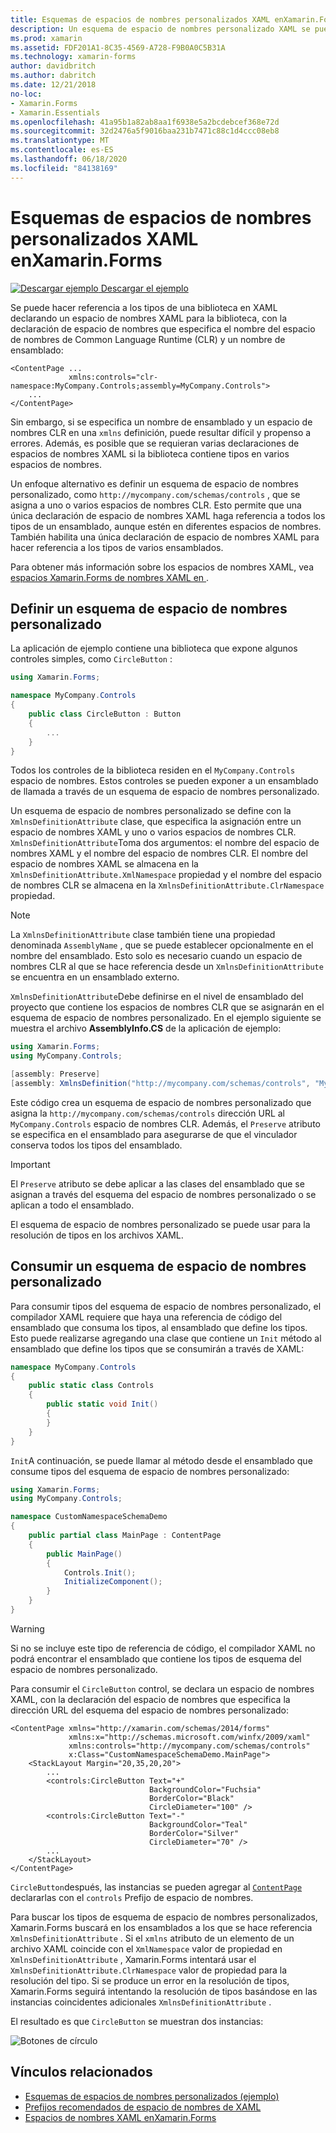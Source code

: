```yaml
---
title: Esquemas de espacios de nombres personalizados XAML enXamarin.Forms
description: Un esquema de espacio de nombres personalizado XAML se puede definir con la clase XmlnsDefinitionAttribute, que especifica una asignación entre una dirección URL personalizada y uno o varios espacios de nombres CLR. El esquema de espacio de nombres personalizado se puede usar en las declaraciones de espacio de nombres XAML.
ms.prod: xamarin
ms.assetid: FDF201A1-8C35-4569-A728-F9B0A0C5B31A
ms.technology: xamarin-forms
author: davidbritch
ms.author: dabritch
ms.date: 12/21/2018
no-loc:
- Xamarin.Forms
- Xamarin.Essentials
ms.openlocfilehash: 41a95b1a82ab8aa1f6938e5a2bcdebcef368e72d
ms.sourcegitcommit: 32d2476a5f9016baa231b7471c88c1d4ccc08eb8
ms.translationtype: MT
ms.contentlocale: es-ES
ms.lasthandoff: 06/18/2020
ms.locfileid: "84138169"
---
```

# <a name="xaml-custom-namespace-schemas-in-xamarinforms"></a>Esquemas de espacios de nombres personalizados XAML enXamarin.Forms

[![Descargar ejemplo](~/media/shared/download.png) Descargar el ejemplo](https://docs.microsoft.com/samples/xamarin/xamarin-forms-samples/xaml-customnamespaceschemas)

Se puede hacer referencia a los tipos de una biblioteca en XAML declarando un espacio de nombres XAML para la biblioteca, con la declaración de espacio de nombres que especifica el nombre del espacio de nombres de Common Language Runtime (CLR) y un nombre de ensamblado:

```xaml
<ContentPage ...
             xmlns:controls="clr-namespace:MyCompany.Controls;assembly=MyCompany.Controls">
    ...
</ContentPage>
```

Sin embargo, si se especifica un nombre de ensamblado y un espacio de nombres CLR en una `xmlns` definición, puede resultar difícil y propenso a errores. Además, es posible que se requieran varias declaraciones de espacios de nombres XAML si la biblioteca contiene tipos en varios espacios de nombres.

Un enfoque alternativo es definir un esquema de espacio de nombres personalizado, como `http://mycompany.com/schemas/controls` , que se asigna a uno o varios espacios de nombres CLR. Esto permite que una única declaración de espacio de nombres XAML haga referencia a todos los tipos de un ensamblado, aunque estén en diferentes espacios de nombres. También habilita una única declaración de espacio de nombres XAML para hacer referencia a los tipos de varios ensamblados.

Para obtener más información sobre los espacios de nombres XAML, vea [espacios Xamarin.Forms de nombres XAML en ](namespaces.md).

## <a name="defining-a-custom-namespace-schema"></a>Definir un esquema de espacio de nombres personalizado

La aplicación de ejemplo contiene una biblioteca que expone algunos controles simples, como `CircleButton` :

```csharp
using Xamarin.Forms;

namespace MyCompany.Controls
{
    public class CircleButton : Button
    {
        ...
    }
}
```

Todos los controles de la biblioteca residen en el `MyCompany.Controls` espacio de nombres. Estos controles se pueden exponer a un ensamblado de llamada a través de un esquema de espacio de nombres personalizado.

Un esquema de espacio de nombres personalizado se define con la `XmlnsDefinitionAttribute` clase, que especifica la asignación entre un espacio de nombres XAML y uno o varios espacios de nombres CLR. `XmlnsDefinitionAttribute`Toma dos argumentos: el nombre del espacio de nombres XAML y el nombre del espacio de nombres CLR. El nombre del espacio de nombres XAML se almacena en la `XmlnsDefinitionAttribute.XmlNamespace` propiedad y el nombre del espacio de nombres CLR se almacena en la `XmlnsDefinitionAttribute.ClrNamespace` propiedad.

> [!NOTE]
> La `XmlnsDefinitionAttribute` clase también tiene una propiedad denominada `AssemblyName` , que se puede establecer opcionalmente en el nombre del ensamblado. Esto solo es necesario cuando un espacio de nombres CLR al que se hace referencia desde un `XmlnsDefinitionAttribute` se encuentra en un ensamblado externo.

`XmlnsDefinitionAttribute`Debe definirse en el nivel de ensamblado del proyecto que contiene los espacios de nombres CLR que se asignarán en el esquema de espacio de nombres personalizado. En el ejemplo siguiente se muestra el archivo **AssemblyInfo.CS** de la aplicación de ejemplo:

```csharp
using Xamarin.Forms;
using MyCompany.Controls;

[assembly: Preserve]
[assembly: XmlnsDefinition("http://mycompany.com/schemas/controls", "MyCompany.Controls")]
```

Este código crea un esquema de espacio de nombres personalizado que asigna la `http://mycompany.com/schemas/controls` dirección URL al `MyCompany.Controls` espacio de nombres CLR. Además, el `Preserve` atributo se especifica en el ensamblado para asegurarse de que el vinculador conserva todos los tipos del ensamblado.

> [!IMPORTANT]
> El `Preserve` atributo se debe aplicar a las clases del ensamblado que se asignan a través del esquema del espacio de nombres personalizado o se aplican a todo el ensamblado.

El esquema de espacio de nombres personalizado se puede usar para la resolución de tipos en los archivos XAML.

## <a name="consuming-a-custom-namespace-schema"></a>Consumir un esquema de espacio de nombres personalizado

Para consumir tipos del esquema de espacio de nombres personalizado, el compilador XAML requiere que haya una referencia de código del ensamblado que consuma los tipos, al ensamblado que define los tipos. Esto puede realizarse agregando una clase que contiene un `Init` método al ensamblado que define los tipos que se consumirán a través de XAML:

```csharp
namespace MyCompany.Controls
{
    public static class Controls
    {
        public static void Init()
        {
        }
    }
}
```

`Init`A continuación, se puede llamar al método desde el ensamblado que consume tipos del esquema de espacio de nombres personalizado:

```csharp
using Xamarin.Forms;
using MyCompany.Controls;

namespace CustomNamespaceSchemaDemo
{
    public partial class MainPage : ContentPage
    {
        public MainPage()
        {
            Controls.Init();
            InitializeComponent();
        }
    }
}
```

> [!WARNING]
> Si no se incluye este tipo de referencia de código, el compilador XAML no podrá encontrar el ensamblado que contiene los tipos de esquema del espacio de nombres personalizado.

Para consumir el `CircleButton` control, se declara un espacio de nombres XAML, con la declaración del espacio de nombres que especifica la dirección URL del esquema del espacio de nombres personalizado:

```xaml
<ContentPage xmlns="http://xamarin.com/schemas/2014/forms"
             xmlns:x="http://schemas.microsoft.com/winfx/2009/xaml"
             xmlns:controls="http://mycompany.com/schemas/controls"
             x:Class="CustomNamespaceSchemaDemo.MainPage">
    <StackLayout Margin="20,35,20,20">
        ...
        <controls:CircleButton Text="+"
                               BackgroundColor="Fuchsia"
                               BorderColor="Black"
                               CircleDiameter="100" />
        <controls:CircleButton Text="-"
                               BackgroundColor="Teal"
                               BorderColor="Silver"
                               CircleDiameter="70" />
        ...
    </StackLayout>
</ContentPage>
```

`CircleButton`después, las instancias se pueden agregar al [`ContentPage`](xref:Xamarin.Forms.ContentPage) declararlas con el `controls` Prefijo de espacio de nombres.

Para buscar los tipos de esquema de espacio de nombres personalizados, Xamarin.Forms buscará en los ensamblados a los que se hace referencia `XmlnsDefinitionAttribute` . Si el `xmlns` atributo de un elemento de un archivo XAML coincide con el `XmlNamespace` valor de propiedad en `XmlnsDefinitionAttribute` , Xamarin.Forms intentará usar el `XmlnsDefinitionAttribute.ClrNamespace` valor de propiedad para la resolución del tipo. Si se produce un error en la resolución de tipos, Xamarin.Forms seguirá intentando la resolución de tipos basándose en las instancias coincidentes adicionales `XmlnsDefinitionAttribute` .

El resultado es que `CircleButton` se muestran dos instancias:

![Botones de círculo](custom-namespace-schemas-images/circle-buttons.png "Botones de círculo")

## <a name="related-links"></a>Vínculos relacionados

- [Esquemas de espacios de nombres personalizados (ejemplo)](https://docs.microsoft.com/samples/xamarin/xamarin-forms-samples/xaml-customnamespaceschemas)
- [Prefijos recomendados de espacio de nombres de XAML](custom-prefix.md)
- [Espacios de nombres XAML enXamarin.Forms](namespaces.md)
